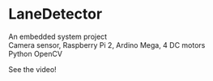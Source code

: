 # LaneDetector
An embedded system project  
Camera sensor, Raspberry Pi 2, Ardino Mega, 4 DC motors  
Python OpenCV  

See the video!  
